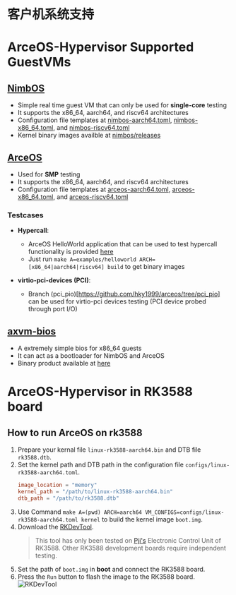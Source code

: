 # 客户机系统支持

# ArceOS-Hypervisor Supported GuestVMs

## [NimbOS](https://github.com/arceos-hypervisor/nimbos)

* Simple real time guest VM that can only be used for **single-core** testing
* It supports the x86_64, aarch64, and riscv64 architectures
* Configuration file templates at [nimbos-aarch64.toml](../arceos-vmm/configs/nimbos-aarch64.toml), [nimbos-x86_64.toml](../arceos-vmm/configs/nimbos-x86_64.toml), and [nimbos-riscv64.toml](../arceos-vmm/configs/nimbos-riscv64.toml)
* Kernel binary images availble at [nimbos/releases](https://github.com/arceos-hypervisor/nimbos/releases/tag/v0.6)

## [ArceOS](https://github.com/arceos-hypervisor/arceos)
* Used for **SMP** testing
* It supports the x86_64, aarch64, and riscv64 architectures
* Configuration file templates at [arceos-aarch64.toml](../arceos-vmm/configs/arceos-aarch64.toml), [arceos-x86_64.toml](../arceos-vmm/configs/arceos-x86_64.toml), and [arceos-riscv64.toml](../arceos-vmm/configs/arceos-riscv64.toml)

### Testcases

* **Hypercall**:
    * ArceOS HelloWorld application that can be used to test hypercall functionality is provided [here](https://github.com/arceos-hypervisor/arceos/blob/gvm_test/examples/helloworld/src/main.rs)
    * Just run `make A=examples/helloworld ARCH=[x86_64|aarch64|riscv64] build` to get binary images 

* **virtio-pci-devices (PCI)**: 
    * Branch (pci_pio)[https://github.com/hky1999/arceos/tree/pci_pio] can be used for virtio-pci devices testing (PCI device probed through port I/O)

## [axvm-bios](https://github.com/arceos-hypervisor/axvm-bios-x86)

* A extremely simple bios for x86_64 guests
* It can act as a bootloader for NimbOS and ArceOS
* Binary product available at [here](https://github.com/arceos-hypervisor/axvm-bios-x86/releases/download/v0.1/axvm-bios.bin)

# ArceOS-Hypervisor in RK3588 board
## How to run ArceOS on rk3588
1. Prepare your kernal file `linux-rk3588-aarch64.bin` and DTB file `rk3588.dtb`.
2. Set the kernel path and DTB path in the configuration file `configs/linux-rk3588-aarch64.toml`.
   ```toml
   image_location = "memory"
   kernel_path = "/path/to/linux-rk3588-aarch64.bin"
   dtb_path = "/path/to/rk3588.dtb"
   ```
3. Use Command `make A=(pwd) ARCH=aarch64 VM_CONFIGS=configs/linux-rk3588-aarch64.toml kernel` to build the kernel image `boot.img`.
4. Download the [RKDevTool](https://download.t-firefly.com/product/Board/RK3588/Tool/Window/RKDevTool_Release_v3.31.zip). 
    >This tool has only been tested on [Pji's](https://www.pji.net.cn/) Electronic Control Unit of RK3588. Other RK3588 development boards require independent testing.
5. Set the path of `boot.img` in **boot** and connect the RK3588 board.
6. Press the `Run` button to flash the image to the RK3588 board.
![RKDevTool](./figures/RKDevTool3.3.png)